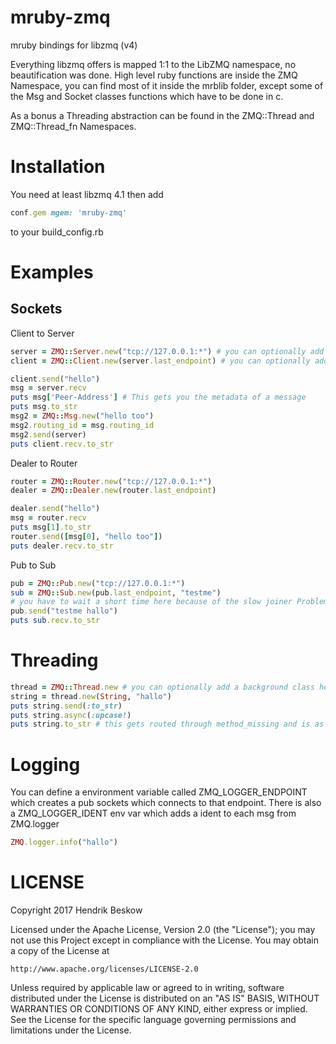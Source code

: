 # mruby-zmq
mruby bindings for libzmq (v4)

Everything libzmq offers is mapped 1:1 to the LibZMQ namespace, no beautification was done.
High level ruby functions are inside the ZMQ Namespace, you can find most of it inside the mrblib folder, except some of the Msg and Socket classes functions which have to be done in c.

As a bonus a Threading abstraction can be found in the ZMQ::Thread and ZMQ::Thread_fn Namespaces.

Installation
============

You need at least libzmq 4.1 then add

```ruby
conf.gem mgem: 'mruby-zmq'
```
to your build_config.rb

Examples
========

Sockets
-------
Client to Server

```ruby
server = ZMQ::Server.new("tcp://127.0.0.1:*") # you can optionally add a boolean argument if it should connect instead of binding
client = ZMQ::Client.new(server.last_endpoint) # you can optionally add a boolean argument if it should bind instead of connecting

client.send("hello")
msg = server.recv
puts msg['Peer-Address'] # This gets you the metadata of a message
puts msg.to_str
msg2 = ZMQ::Msg.new("hello too")
msg2.routing_id = msg.routing_id
msg2.send(server)
puts client.recv.to_str
```

Dealer to Router

```ruby
router = ZMQ::Router.new("tcp://127.0.0.1:*")
dealer = ZMQ::Dealer.new(router.last_endpoint)

dealer.send("hello")
msg = router.recv
puts msg[1].to_str
router.send([msg[0], "hello too"])
puts dealer.recv.to_str
```

Pub to Sub

```ruby
pub = ZMQ::Pub.new("tcp://127.0.0.1:*")
sub = ZMQ::Sub.new(pub.last_endpoint, "testme")
# you have to wait a short time here because of the slow joiner Problem
pub.send("testme hallo")
puts sub.recv.to_str
```

Threading
=========

```ruby
thread = ZMQ::Thread.new # you can optionally add a background class here which manages the thread, all arguments get passed to the background thread too
string = thread.new(String, "hallo")
puts string.send(:to_str)
puts string.async(:upcase!)
puts string.to_str # this gets routed through method_missing and is as such a bit slower
```

Logging
=======
You can define a environment variable called ZMQ_LOGGER_ENDPOINT which creates a pub sockets which connects to that endpoint.
There is also a ZMQ_LOGGER_IDENT env var which adds a ident to each msg from ZMQ.logger

```ruby
ZMQ.logger.info("hallo")
```

LICENSE
=======
Copyright 2017 Hendrik Beskow

Licensed under the Apache License, Version 2.0 (the "License");
you may not use this Project except in compliance with the License.
You may obtain a copy of the License at

    http://www.apache.org/licenses/LICENSE-2.0

Unless required by applicable law or agreed to in writing, software
distributed under the License is distributed on an "AS IS" BASIS,
WITHOUT WARRANTIES OR CONDITIONS OF ANY KIND, either express or implied.
See the License for the specific language governing permissions and
limitations under the License.
